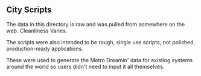 ## City Scripts

The data in this directory is raw and was pulled from somewhere on the web.
Cleanliness Varies.

The scripts were also intended to be rough, single use scripts, not polished, production-ready applications.

These were used to generate the Metro Dreamin' data for existing systems around the world so users didn't need to input it all themselves.
